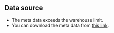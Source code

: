 ## Data source
- The meta data exceeds the warehouse limit.  
- You can download the meta data from [this link](https://huggingface.co/spaces/Willlzh/MOFh6/blob/main/app/datareading/ccdcdata.json).
